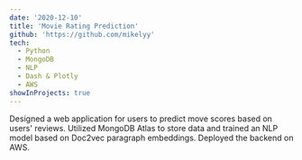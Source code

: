 ```yaml
---
date: '2020-12-10'
title: 'Movie Rating Prediction'
github: 'https://github.com/mikelyy'
tech:
  - Python
  - MongoDB
  - NLP
  - Dash & Plotly
  - AWS
showInProjects: true
---
```


Designed a web application for users to predict move scores based on users' reviews. Utilized MongoDB Atlas to store data and trained an NLP model based on Doc2vec paragraph embeddings. Deployed the backend on AWS.
